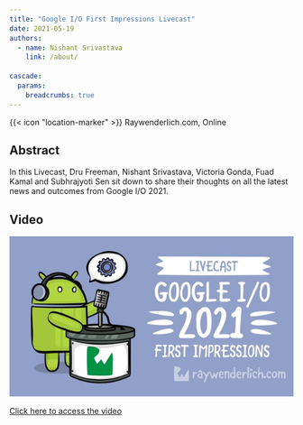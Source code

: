 ```yaml
---
title: "Google I/O First Impressions Livecast"
date: 2021-05-19
authors:
  - name: Nishant Srivastava
    link: /about/

cascade:
  params:
    breadcrumbs: true
---
```


{{< icon "location-marker" >}} Raywenderlich.com, Online

<!--more-->

## Abstract

In this Livecast, Dru Freeman, Nishant Srivastava, Victoria Gonda, Fuad Kamal and Subhrajyoti Sen sit down to share their thoughts on all the latest news and outcomes from Google I/O 2021.

## Video

<a href="https://www.raywenderlich.com/23841347-google-i-o-first-impressions-livecast" target="_blank">
    <img src="thumb.jpeg" />
    <p>Click here to access the video</p>
</a>
